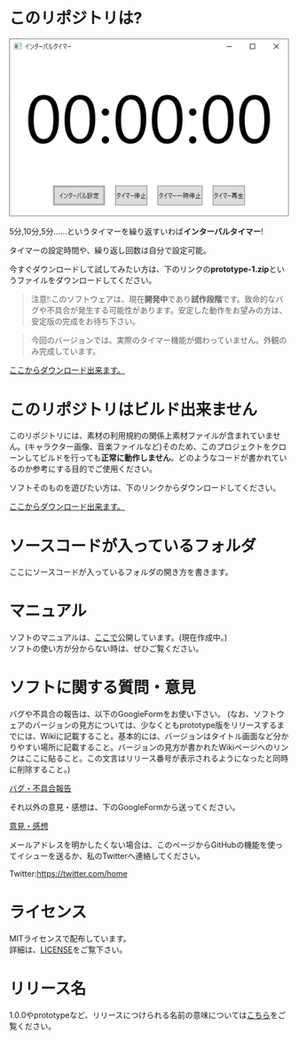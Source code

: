 # このリポジトリは?
![スクリーンショット](./GameScreenShots/prealpha1スクショ.png)

5分,10分,5分……というタイマーを繰り返すいわば**インターバルタイマー**!  
  
タイマーの設定時間や、繰り返し回数は自分で設定可能。  

今すぐダウンロードして試してみたい方は、下のリンクの**prototype-1.zip**というファイルをダウンロードしてください。  


> 注意!:このソフトウェアは、現在**開発中**であり**試作段階**です。致命的なバグや不具合が発生する可能性があります。安定した動作をお望みの方は、安定版の完成をお待ち下さい。

> 今回のバージョンでは、実際のタイマー機能が備わっていません。外観のみ完成しています。

[ここからダウンロード出来ます。](https://drive.google.com/drive/folders/1bnAqJ6lpzsDfgwjN-WlNqnfeaOiDJ1xe?usp=sharing)

# このリポジトリはビルド出来ません
このリポジトリには、素材の利用規約の関係上素材ファイルが含まれていません。(キャラクター画像、音楽ファイルなど)そのため、このプロジェクトをクローンしてビルドを行っても**正常に動作しません**。どのようなコードが書かれているのか参考にする目的でご使用ください。  

ソフトそのものを遊びたい方は、下のリンクからダウンロードしてください。

[ここからダウンロード出来ます。](https://drive.google.com/drive/folders/1bnAqJ6lpzsDfgwjN-WlNqnfeaOiDJ1xe?usp=sharing)

# ソースコードが入っているフォルダ
ここにソースコードが入っているフォルダの開き方を書きます。  
# マニュアル
ソフトのマニュアルは、[ここで]()公開しています。(現在作成中。)  
ソフトの使い方が分からない時は、ぜひご覧ください。

# ソフトに関する質問・意見
バグや不具合の報告は、以下のGoogleFormをお使い下さい。
(なお、ソフトウェアのバージョンの見方については、少なくともprototype版をリリースするまでには、Wikiに記載すること。基本的には、バージョンはタイトル画面など分かりやすい場所に記載すること。バージョンの見方が書かれたWikiページへのリンクはここに貼ること。この文言はリリース番号が表示されるようになったと同時に削除すること。)  

[バグ・不具合報告](https://forms.gle/ngCaCjegDqKVT9gc6)  

それ以外の意見・感想は、下のGoogleFormから送ってください。  

[意見・感想](https://forms.gle/HAQido7dD4eZaUkc8)  

メールアドレスを明かしたくない場合は、このページからGitHubの機能を使ってイシューを送るか、私のTwitterへ連絡してください。  

Twitter:https://twitter.com/home

# ライセンス
MITライセンスで配布しています。  
詳細は、[LICENSE](./LICENSE.txt)をご覧下さい。
# リリース名
1.0.0やprototypeなど、リリースにつけられる名前の意味については[こちら](./AboutVersion.md)をご覧ください。
